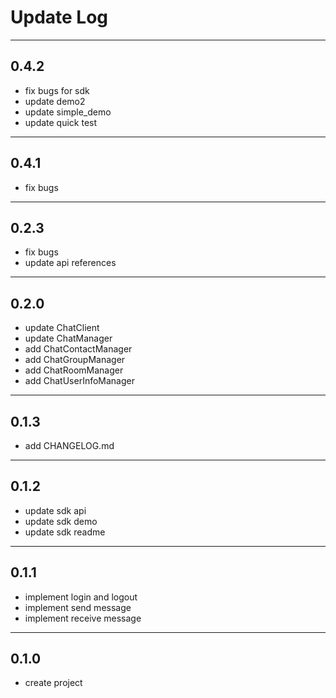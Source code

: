 # Update Log

---
## 0.4.2
* fix bugs for sdk
* update demo2
* update simple_demo
* update quick test

---
## 0.4.1
* fix bugs

---
## 0.2.3
* fix bugs
* update api references

---
## 0.2.0
* update ChatClient
* update ChatManager
* add ChatContactManager
* add ChatGroupManager
* add ChatRoomManager
* add ChatUserInfoManager

---
## 0.1.3
* add CHANGELOG.md
---
## 0.1.2
* update sdk api
* update sdk demo
* update sdk readme
---
## 0.1.1
* implement login and logout
* implement send message
* implement receive message
---
## 0.1.0
* create project